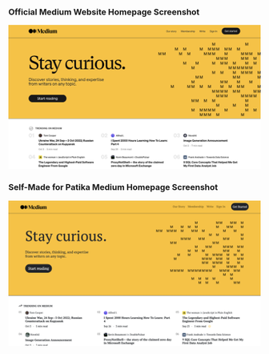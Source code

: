 
### Official Medium Website Homepage Screenshot
![Official Medium Website Homepage](/assets/official.png)

### Self-Made for Patika Medium Homepage Screenshot
![Self-Made for Patika Medium Homepage](/assets/mine.png)
